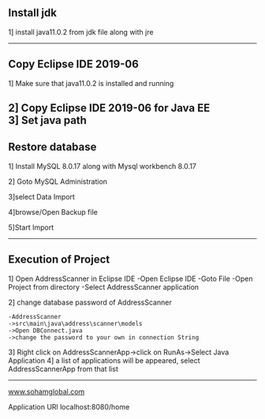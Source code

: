 Install jdk
-----------------------------------------------------------------

1] install java11.0.2 from jdk file along with jre


-----------------------------------------------------------------
Copy Eclipse IDE 2019-06
-----------------------------------------------------------------

1] Make sure that java11.0.2 is installed and running 

2] Copy Eclipse IDE 2019-06 for Java EE  
3] Set java path
----------------------------------------------------------------
Restore database
----------------------------------------------------------------
1] Install MySQL 8.0.17 along with Mysql workbench 8.0.17

2] Goto MySQL Administration

3]select Data Import

4]browse/Open Backup file 

5]Start Import

-----------------------------------------------------------------  
Execution of Project
-----------------------------------------------------------------
1] Open AddressScanner in Eclipse IDE
	-Open Eclipse IDE
	-Goto File
	-Open Project from directory
	-Select AddressScanner application
 
2] change database password of AddressScanner 

	-AddressScanner 
	->src\main\java\address\scanner\models
	->Open DBConnect.java
	->change the password to your own in connection String

3] Right click on AddressScannerApp->click on RunAs->Select Java Application
4] a list of applications will be appeared, select AddressScannerApp from that list
 
	

----------------------------------------------------------------

www.sohamglobal.com



Application URl  localhost:8080/home